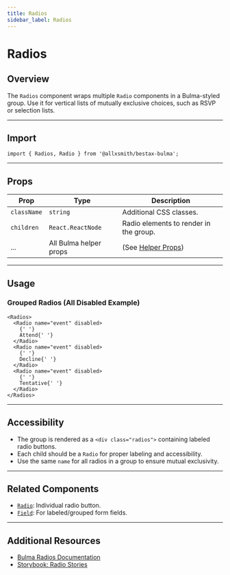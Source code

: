 ```yaml
---
title: Radios
sidebar_label: Radios
---
```


# Radios

## Overview

The `Radios` component wraps multiple `Radio` components in a Bulma-styled group. Use it for vertical lists of mutually exclusive choices, such as RSVP or selection lists.

---

## Import

```tsx
import { Radios, Radio } from '@allxsmith/bestax-bulma';
```

---

## Props

| Prop        | Type                   | Description                                      |
| ----------- | ---------------------- | ------------------------------------------------ |
| `className` | `string`               | Additional CSS classes.                          |
| `children`  | `React.ReactNode`      | Radio elements to render in the group.           |
| ...         | All Bulma helper props | (See [Helper Props](../helpers/usebulmaclasses)) |

---

## Usage

### Grouped Radios (All Disabled Example)

```tsx
<Radios>
  <Radio name="event" disabled>
    {' '}
    Attend{' '}
  </Radio>
  <Radio name="event" disabled>
    {' '}
    Decline{' '}
  </Radio>
  <Radio name="event" disabled>
    {' '}
    Tentative{' '}
  </Radio>
</Radios>
```

---

## Accessibility

- The group is rendered as a `<div class="radios">` containing labeled radio buttons.
- Each child should be a `Radio` for proper labeling and accessibility.
- Use the same `name` for all radios in a group to ensure mutual exclusivity.

---

## Related Components

- [`Radio`](./radio.md): Individual radio button.
- [`Field`](./field.md): For labeled/grouped form fields.

---

## Additional Resources

- [Bulma Radios Documentation](https://bulma.io/documentation/form/radio/#grouped-radios)
- [Storybook: Radio Stories](https://bestax.cc/storybook/?path=/story/form-radio--listofradios)
